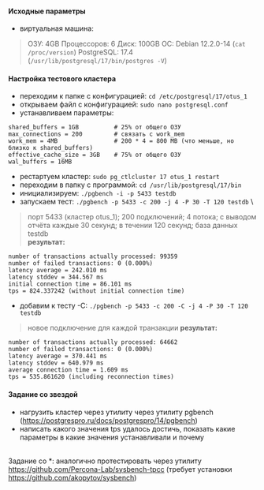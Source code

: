 #### Исходные параметры
- виртуальная машина:
> ОЗУ: 4GB
> Процессоров: 6
> Диск: 100GB
> ОС: Debian 12.2.0-14 (`cat /proc/version`)
> PostgreSQL: 17.4 (`/usr/lib/postgresql/17/bin/postgres -V`)

#### Настройка тестового кластера
- переходим к папке с конфигурацией: `cd /etc/postgresql/17/otus_1`
- открываем файл с конфигурацией: `sudo nano postgresql.conf`
- устанавливаем параметры:
```
shared_buffers = 1GB          # 25% от общего ОЗУ
max_connections = 200         # связать с work_mem
work_mem = 4MB                # 200 * 4 = 800 MB (что меньше, но близко к shared_buffers)
effective_cache_size = 3GB    # 75% от общего ОЗУ
wal_buffers = 16MB
```
- рестартуем кластер: `sudo pg_ctlcluster 17 otus_1 restart`
- переходим в папку с программой: `cd /usr/lib/postgresql/17/bin`
- инициализируем: `./pgbench -i -p 5433 testdb`
- запускаем тест: `./pgbench -p 5433 -c 200 -j 4 -P 30 -T 120 testdb` \
> порт 5433 (кластер otus_1); 200 подключений; 4 потока; с выводом отчёта каждые 30 секунд; в течении 120 секунд; база данных testdb \
**результат:**
```
number of transactions actually processed: 99359
number of failed transactions: 0 (0.000%)
latency average = 242.010 ms
latency stddev = 344.567 ms
initial connection time = 86.101 ms
tps = 824.337242 (without initial connection time)
```
- добавим к тесту -С: `./pgbench -p 5433 -c 200 -C -j 4 -P 30 -T 120 testdb`
> новое подключение для каждой транзакции
**результат:**
```
number of transactions actually processed: 64662
number of failed transactions: 0 (0.000%)
latency average = 370.441 ms
latency stddev = 640.979 ms
average connection time = 1.609 ms
tps = 535.861620 (including reconnection times)
```

#### Задание со звездой

<div class="text text_p-small text_default learning-markdown js-learning-markdown"><ul>
<li>нагрузить кластер через утилиту через утилиту pgbench (<a target="_blank" href="https://postgrespro.ru/docs/postgrespro/14/pgbench" title="https://postgrespro.ru/docs/postgrespro/14/pgbench">https://postgrespro.ru/docs/postgrespro/14/pgbench</a>)</li>
<li>написать какого значения tps удалось достичь, показать какие параметры в какие значения устанавливали и почему</li>
</ul>
<p><br>Задание со *: аналогично протестировать через утилиту <a target="_blank" href="https://github.com/Percona-Lab/sysbench-tpcc" title="https://github.com/Percona-Lab/sysbench-tpcc">https://github.com/Percona-Lab/sysbench-tpcc</a> (требует установки<br><a target="_blank" href="https://github.com/akopytov/sysbench" title="https://github.com/akopytov/sysbench">https://github.com/akopytov/sysbench</a>)</p>
</div>
